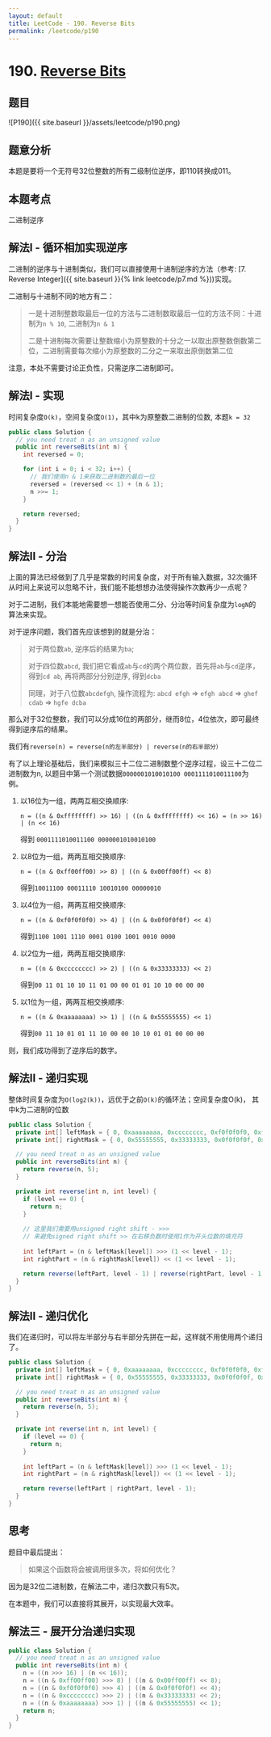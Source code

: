 ```yaml
---
layout: default
title: LeetCode - 190. Reverse Bits
permalink: /leetcode/p190
---
```

# 190. [Reverse Bits](https://leetcode.com/problems/reverse-bits/)

## 题目
![P190]({{ site.baseurl }}/assets/leetcode/p190.png)

## 题意分析
本题是要将一个无符号32位整数的所有二级制位逆序，即110转换成011。

## 本题考点
二进制逆序

## 解法I - 循环相加实现逆序
二进制的逆序与十进制类似，我们可以直接使用十进制逆序的方法（参考: [7. Reverse Integer]({{ site.baseurl }}{% link leetcode/p7.md %}))实现。

二进制与十进制不同的地方有二：

> 一是十进制整数取最后一位的方法与二进制数取最后一位的方法不同：十进制为`n % 10`, 二进制为`n & 1`
> 
> 二是十进制每次需要让整数缩小为原整数的十分之一以取出原整数倒数第二位，二进制需要每次缩小为原整数的二分之一来取出原倒数第二位

注意，本处不需要讨论正负性，只需逆序二进制即可。

## 解法I - 实现
时间复杂度`O(k)`，空间复杂度`O(1)`，其中k为原整数二进制的位数, 本题`k = 32`
```java
public class Solution {
  // you need treat n as an unsigned value
  public int reverseBits(int n) {
    int reversed = 0;

    for (int i = 0; i < 32; i++) {
      // 我们使用n & 1来获取二进制数的最后一位
      reversed = (reversed << 1) + (n & 1);
      n >>= 1;
    }

    return reversed;
  }
}
```

## 解法II - 分治
上面的算法已经做到了几乎是常数的时间复杂度，对于所有输入数据，32次循环从时间上来说可以忽略不计，我们能不能想想办法使得操作次数再少一点呢？

对于二进制，我们本能地需要想一想能否使用二分、分治等时间复杂度为`logN`的算法来实现。

对于逆序问题，我们首先应该想到的就是分治：

> 对于两位数`ab`, 逆序后的结果为`ba`;
>
> 对于四位数`abcd`, 我们把它看成`ab`与`cd`的两个两位数，首先将`ab`与`cd`逆序，得到`cd ab`, 再将两部分分别逆序, 得到`dcba`
>
> 同理，对于八位数`abcdefgh`, 操作流程为: `abcd efgh` => `efgh abcd` => `ghef cdab` => `hgfe dcba`

那么对于32位整数，我们可以分成16位的两部分，继而8位，4位依次，即可最终得到逆序后的结果。

我们有`reverse(n) = reverse(n的左半部分) | reverse(n的右半部分）`

有了以上理论基础后，我们来模拟三十二位二进制数整个逆序过程，设三十二位二进制数为n, 以题目中第一个测试数据`0000001010010100 0001111010011100`为例。

1. 以16位为一组，两两互相交换顺序: 
    
    `n = ((n & 0xffffffff) >> 16) | ((n & 0xffffffff) << 16) = (n >> 16) | (n << 16)`
    
    得到 `0001111010011100 0000001010010100`
2. 以8位为一组，两两互相交换顺序: 

    `n = ((n & 0xff00ff00) >> 8) | ((n & 0x00ff00ff) << 8)`
    
    得到`10011100 00011110 10010100 00000010`
3. 以4位为一组，两两互相交换顺序: 

    `n = ((n & 0xf0f0f0f0) >> 4) | ((n & 0x0f0f0f0f) << 4)`
    
    得到`1100 1001 1110 0001 0100 1001 0010 0000`
4. 以2位为一组，两两互相交换顺序: 

    `n = ((n & 0xcccccccc) >> 2) | ((n & 0x33333333) << 2)`
    
    得到`00 11 01 10 10 11 01 00 00 01 01 10 10 00 00 00`
5. 以1位为一组，两两互相交换顺序:
    
    `n = ((n & 0xaaaaaaaa) >> 1) | ((n & 0x55555555) << 1)`
    
    得到`00 11 10 01 01 11 10 00 00 10 10 01 01 00 00 00`

则，我们成功得到了逆序后的数字。

## 解法II - 递归实现
整体时间复杂度为`O(log2(k))`，远优于之前`O(k)`的循环法；空间复杂度O(k)， 其中k为二进制的位数
```java
public class Solution {
  private int[] leftMask = { 0, 0xaaaaaaaa, 0xcccccccc, 0xf0f0f0f0, 0xff00ff00, 0xffffffff };
  private int[] rightMask = { 0, 0x55555555, 0x33333333, 0x0f0f0f0f, 0x00ff00ff, 0xffffffff };

  // you need treat n as an unsigned value
  public int reverseBits(int n) {
    return reverse(n, 5);
  }

  private int reverse(int n, int level) {
    if (level == 0) {
      return n;
    }
    
    // 这里我们需要用unsigned right shift - >>> 
    // 来避免signed right shift >> 在右移负数时使用1作为开头位数的填充符
    
    int leftPart = (n & leftMask[level]) >>> (1 << level - 1);
    int rightPart = (n & rightMask[level]) << (1 << level - 1);

    return reverse(leftPart, level - 1) | reverse(rightPart, level - 1);
  }
}
```

## 解法II - 递归优化
我们在递归时，可以将左半部分与右半部分先拼在一起，这样就不用使用两个递归了。
```java
public class Solution {
  private int[] leftMask = { 0, 0xaaaaaaaa, 0xcccccccc, 0xf0f0f0f0, 0xff00ff00, 0xffffffff };
  private int[] rightMask = { 0, 0x55555555, 0x33333333, 0x0f0f0f0f, 0x00ff00ff, 0xffffffff };

  // you need treat n as an unsigned value
  public int reverseBits(int n) {
    return reverse(n, 5);
  }

  private int reverse(int n, int level) {
    if (level == 0) {
      return n;
    }
    
    int leftPart = (n & leftMask[level]) >>> (1 << level - 1);
    int rightPart = (n & rightMask[level]) << (1 << level - 1);

    return reverse(leftPart | rightPart, level - 1);
  }
}
```

## 思考
题目中最后提出：

> 如果这个函数将会被调用很多次，将如何优化？

因为是32位二进制数，在解法二中，递归次数只有5次。

在本题中，我们可以直接将其展开，以实现最大效率。


## 解法三 - 展开分治递归实现
```java
public class Solution {
  // you need treat n as an unsigned value
  public int reverseBits(int n) {
    n = ((n >>> 16) | (n << 16));
    n = ((n & 0xff00ff00) >>> 8) | ((n & 0x00ff00ff) << 8);
    n = ((n & 0xf0f0f0f0) >>> 4) | ((n & 0x0f0f0f0f) << 4);
    n = ((n & 0xcccccccc) >>> 2) | ((n & 0x33333333) << 2);
    n = ((n & 0xaaaaaaaa) >>> 1) | ((n & 0x55555555) << 1);
    return n;
  }
}
```
